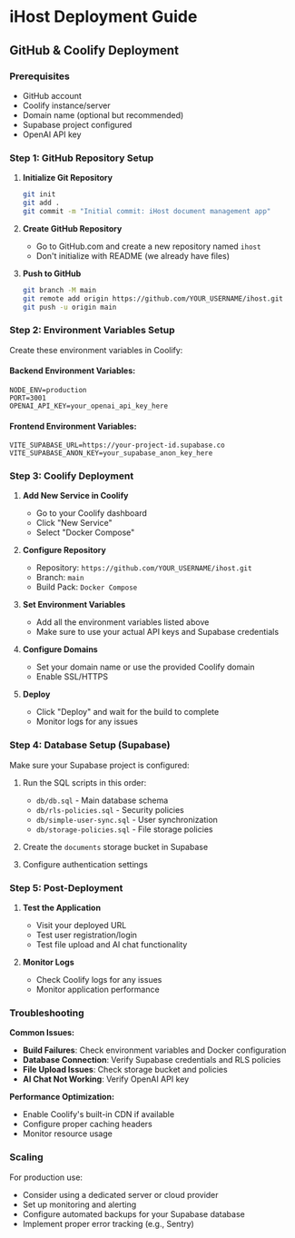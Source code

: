 # iHost Deployment Guide

## GitHub & Coolify Deployment

### Prerequisites
- GitHub account
- Coolify instance/server
- Domain name (optional but recommended)
- Supabase project configured
- OpenAI API key

### Step 1: GitHub Repository Setup

1. **Initialize Git Repository**
   ```bash
   git init
   git add .
   git commit -m "Initial commit: iHost document management app"
   ```

2. **Create GitHub Repository**
   - Go to GitHub.com and create a new repository named `ihost`
   - Don't initialize with README (we already have files)

3. **Push to GitHub**
   ```bash
   git branch -M main
   git remote add origin https://github.com/YOUR_USERNAME/ihost.git
   git push -u origin main
   ```

### Step 2: Environment Variables Setup

Create these environment variables in Coolify:

#### Backend Environment Variables:
```env
NODE_ENV=production
PORT=3001
OPENAI_API_KEY=your_openai_api_key_here
```

#### Frontend Environment Variables:
```env
VITE_SUPABASE_URL=https://your-project-id.supabase.co
VITE_SUPABASE_ANON_KEY=your_supabase_anon_key_here
```

### Step 3: Coolify Deployment

1. **Add New Service in Coolify**
   - Go to your Coolify dashboard
   - Click "New Service"
   - Select "Docker Compose"

2. **Configure Repository**
   - Repository: `https://github.com/YOUR_USERNAME/ihost.git`
   - Branch: `main`
   - Build Pack: `Docker Compose`

3. **Set Environment Variables**
   - Add all the environment variables listed above
   - Make sure to use your actual API keys and Supabase credentials

4. **Configure Domains**
   - Set your domain name or use the provided Coolify domain
   - Enable SSL/HTTPS

5. **Deploy**
   - Click "Deploy" and wait for the build to complete
   - Monitor logs for any issues

### Step 4: Database Setup (Supabase)

Make sure your Supabase project is configured:

1. Run the SQL scripts in this order:
   - `db/db.sql` - Main database schema
   - `db/rls-policies.sql` - Security policies
   - `db/simple-user-sync.sql` - User synchronization
   - `db/storage-policies.sql` - File storage policies

2. Create the `documents` storage bucket in Supabase
3. Configure authentication settings

### Step 5: Post-Deployment

1. **Test the Application**
   - Visit your deployed URL
   - Test user registration/login
   - Test file upload and AI chat functionality

2. **Monitor Logs**
   - Check Coolify logs for any issues
   - Monitor application performance

### Troubleshooting

**Common Issues:**
- **Build Failures**: Check environment variables and Docker configuration
- **Database Connection**: Verify Supabase credentials and RLS policies
- **File Upload Issues**: Check storage bucket and policies
- **AI Chat Not Working**: Verify OpenAI API key

**Performance Optimization:**
- Enable Coolify's built-in CDN if available
- Configure proper caching headers
- Monitor resource usage

### Scaling

For production use:
- Consider using a dedicated server or cloud provider
- Set up monitoring and alerting
- Configure automated backups for your Supabase database
- Implement proper error tracking (e.g., Sentry)
